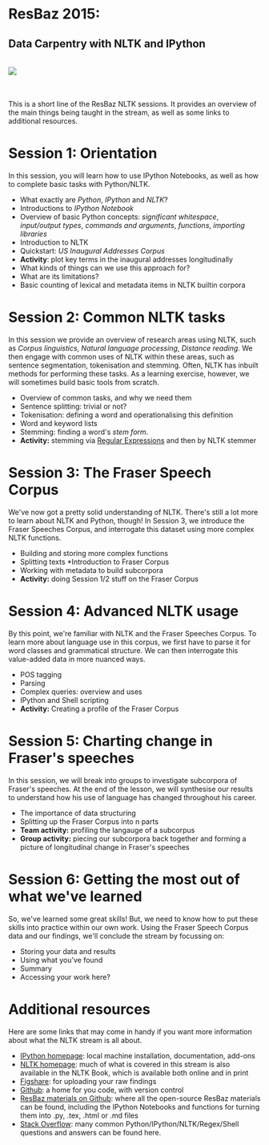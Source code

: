 # ResBaz 2015:
## Data Carpentry with NLTK and IPython

<br>
<img style="float:left" src="http://ipython.org/_static/IPy_header.png" />
<br><br><br>

This is a short line of the ResBaz NLTK sessions. It provides an overview of the main things being taught in the stream, as well as some links to additional resources.

# Session 1: Orientation

In this session, you will learn how to use IPython Notebooks, as well as how to complete basic tasks with Python/NLTK. 

* What exactly are *Python*, *IPython* and *NLTK*?
* Introductions to *IPython Notebook*
* Overview of basic Python concepts: *significant whitespace*, *input/output types*, *commands and arguments*, *functions*, *importing libraries*
* Introduction to NLTK
* Quickstart: *US Inaugural Addresses Corpus*
* **Activity**: plot key terms in the inaugural addresses longitudinally
* What kinds of things can we use this approach for? 
* What are its limitations?
* Basic counting of lexical and metadata items in NLTK builtin corpora

# Session 2: Common NLTK tasks

In this session we provide an overview of research areas using NLTK, such as *Corpus linguistics*, *Natural language processing*, *Distance reading*. We then engage with common uses of NLTK within these areas, such as sentence segmentation, tokenisation and stemming. Often, NLTK has inbuilt methods for performing these tasks. As a learning exercise, however, we will sometimes build basic tools from scratch.

* Overview of common tasks, and why we need them
* Sentence splitting: trivial or not?
* Tokenisation: defining a word and operationalising this definition
* Word and keyword lists
* Stemming: finding a word's *stem form*.
* **Activity:** stemming via [Regular Expressions](http://www.regular-expressions.info/) and then by NLTK stemmer

# Session 3: The Fraser Speech Corpus

We've now got a pretty solid understanding of NLTK. There's still a lot more to learn about NLTK and Python, though! In Session 3, we introduce the Fraser Speeches Corpus, and interrogate this dataset using more complex NLTK functions.

* Building and storing more complex functions
* Splitting texts
*Introduction to Fraser Corpus
* Working with metadata to build subcorpora
* **Activity:** doing Session 1/2 stuff on the Fraser Corpus

# Session 4: Advanced NLTK usage

By this point, we're familiar with NLTK and the Fraser Speeches Corpus. To learn more about language use in this corpus, we first have to parse it for word classes and grammatical structure. We can then interrogate this value-added data in more nuanced ways.

* POS tagging
* Parsing
* Complex queries: overview and uses
* IPython and Shell scripting
* **Activity:** Creating a profile of the Fraser Corpus

# Session 5: Charting change in Fraser's speeches

In this session, we will break into groups to investigate subcorpora of Fraser's speeches. At the end of the lesson, we will synthesise our results to understand how his use of language has changed throughout his career.

* The importance of data structuring
* Splitting up the Fraser Corpus into n parts
* **Team activity:** profiling the langauge of a subcorpus 
* **Group activity:** piecing our subcorpora back together and forming a picture of longitudinal change in Fraser's speeches

# Session 6: Getting the most out of what we've learned

So, we've learned some great skills! But, we need to know how to put these skills into practice within our own work. Using the Fraser Speech Corpus data and our findings, we'll conclude the stream by focussing on:

* Storing your data and results
* Using what you’ve found
* Summary
* Accessing your work here?

# Additional resources

Here are some links that may come in handy if you want more information about what the NLTK stream is all about.

* [IPython homepage](http://ipython.org/): local machine installation, documentation, add-ons
* [NLTK homepage](http://www.nltk.org/): much of what is covered in this stream is also available in the NLTK Book, which is available both online and in print
* [Figshare](http://figshare.com/): for uploading your raw findings
* [Github](https://github.com): a home for you code, with version control
* [ResBaz materials on Github](https://github.com/resbaz): where all the open-source ResBaz materials can be found, including the IPython Notebooks and functions for turning them into .py, .tex, .html or .md files
* [Stack Overflow](http://stackoverflow.com/): many common Python/IPython/NLTK/Regex/Shell questions and answers can be found here.
